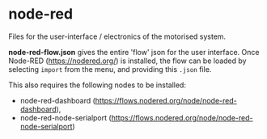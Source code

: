 # node-red

Files for the user-interface / electronics of the motorised system.

**node-red-flow.json** gives the entire 'flow' json for the user interface. Once Node-RED (https://nodered.org/) is installed,
the flow can be loaded by selecting `import` from the menu, and providing this `.json` file. 

This also requires the following nodes to be installed: 
  * node-red-dashboard (https://flows.nodered.org/node/node-red-dashboard), 
  * node-red-node-serialport (https://flows.nodered.org/node/node-red-node-serialport)
